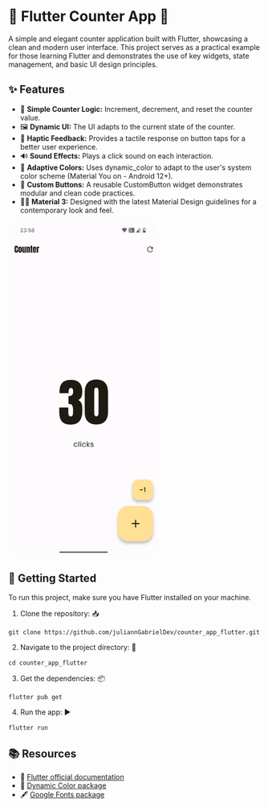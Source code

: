 # 🚀 Flutter Counter App 🧮

A simple and elegant counter application built with Flutter, showcasing a clean and modern user interface. This project serves as a practical example for those learning Flutter and demonstrates the use of key widgets, state management, and basic UI design principles.

## ✨ Features

- 🔢 **Simple Counter Logic:** Increment, decrement, and reset the counter value.
- 🖼️ **Dynamic UI:** The UI adapts to the current state of the counter.
- 📳 **Haptic Feedback:** Provides a tactile response on button taps for a better user experience.
- 🔊 **Sound Effects:** Plays a click sound on each interaction.
- 🎨 **Adaptive Colors:** Uses dynamic_color to adapt to the user's system color scheme (Material You on - Android 12+).
- 🧩 **Custom Buttons:** A reusable CustomButton widget demonstrates modular and clean code practices.
- 🧑‍🎨 **Material 3:** Designed with the latest Material Design guidelines for a contemporary look and feel.

<img src="counter-app.webp" alt="Counter App" width="300"/>

## 🚦 Getting Started

To run this project, make sure you have Flutter installed on your machine.

1. Clone the repository: 📥

```shell
git clone https://github.com/juliannGabrielDev/counter_app_flutter.git
```

2. Navigate to the project directory: 📂

```shell
cd counter_app_flutter
```

3. Get the dependencies: 📦

```shell
flutter pub get
```

4. Run the app: ▶️

```shell
flutter run
```

## 📚 Resources

- 📖 [Flutter official documentation](https://docs.flutter.dev/)
- 🌈 [Dynamic Color package](https://pub.dev/packages/dynamic_color)
- 🖋️ [Google Fonts package](https://pub.dev/packages/google_fonts)
